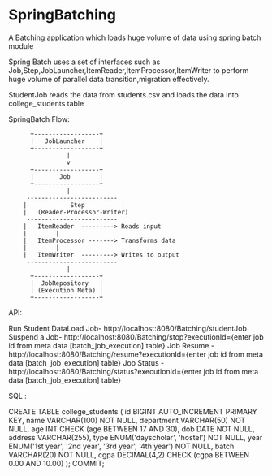 # SpringBatching
A Batching application which loads huge volume of data using spring batch module

Spring Batch uses a set of interfaces such as Job,Step,JobLauncher,ItemReader,ItemProcessor,ItemWriter to perform huge volume
of parallel data transition,migration effectively.

StudentJob reads the data from students.csv and loads the data into college_students table

SpringBatch Flow:

          +------------------+
          |   JobLauncher    |
          +------------------+
                    |
                    v
          +------------------+
          |       Job        |
          +------------------+
                    |
         -------------------------
        |            Step          |
        |   (Reader-Processor-Writer)
         -------------------------
        |   ItemReader  ---------> Reads input
        |        |
        |   ItemProcessor -------> Transforms data
        |        |
        |   ItemWriter  ---------> Writes to output
         -------------------------
                    |
          +------------------+
          |  JobRepository   |
          | (Execution Meta) |
          +------------------+

API:

Run Student DataLoad Job- http://localhost:8080/Batching/studentJob
Suspend a Job- http://localhost:8080/Batching/stop?executionId={enter job id from meta data [batch_job_execution] table}
Job Resume - http://localhost:8080/Batching/resume?executionId={enter job id from meta data [batch_job_execution] table}
Job Status - http://localhost:8080/Batching/status?executionId={enter job id from meta data [batch_job_execution] table}

SQL :

CREATE TABLE college_students (
    id BIGINT AUTO_INCREMENT PRIMARY KEY,
    name VARCHAR(100) NOT NULL,
    department VARCHAR(50) NOT NULL,
    age INT CHECK (age BETWEEN 17 AND 30),
    dob DATE NOT NULL,
    address VARCHAR(255),
    type ENUM('dayscholar', 'hostel') NOT NULL,
    year ENUM('1st year', '2nd year', '3rd year', '4th year') NOT NULL,
    batch VARCHAR(20) NOT NULL,
    cgpa DECIMAL(4,2) CHECK (cgpa BETWEEN 0.00 AND 10.00)
);
COMMIT;
